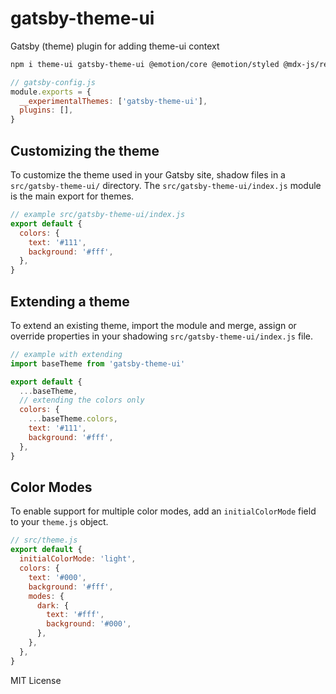 # gatsby-theme-ui

Gatsby (theme) plugin for adding theme-ui context

```sh
npm i theme-ui gatsby-theme-ui @emotion/core @emotion/styled @mdx-js/react
```

```js
// gatsby-config.js
module.exports = {
  __experimentalThemes: ['gatsby-theme-ui'],
  plugins: [],
}
```

## Customizing the theme

To customize the theme used in your Gatsby site, shadow files in a `src/gatsby-theme-ui/` directory.
The `src/gatsby-theme-ui/index.js` module is the main export for themes.

```js
// example src/gatsby-theme-ui/index.js
export default {
  colors: {
    text: '#111',
    background: '#fff',
  },
}
```

## Extending a theme

To extend an existing theme, import the module and merge, assign or override properties in your shadowing `src/gatsby-theme-ui/index.js` file.

```js
// example with extending
import baseTheme from 'gatsby-theme-ui'

export default {
  ...baseTheme,
  // extending the colors only
  colors: {
    ...baseTheme.colors,
    text: '#111',
    background: '#fff',
  },
}
```

## Color Modes

To enable support for multiple color modes, add an `initialColorMode` field to your `theme.js` object.

```js
// src/theme.js
export default {
  initialColorMode: 'light',
  colors: {
    text: '#000',
    background: '#fff',
    modes: {
      dark: {
        text: '#fff',
        background: '#000',
      },
    },
  },
}
```

MIT License
